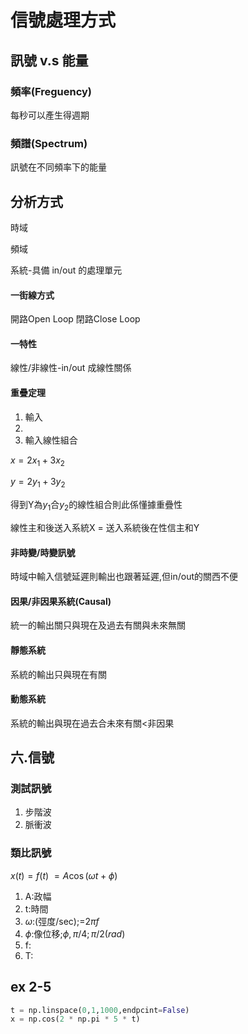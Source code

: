 # 信號處理方式

## 訊號 v.s 能量

### 頻率(Freguency)
每秒可以產生得週期

### 頻譜(Spectrum)
訊號在不同頻率下的能量

## 分析方式

時域

頻域

系統-具備 in/out 的處理單元

#### 一街線方式
開路Open Loop
閉路Close Loop

#### 一特性

線性/非線性-in/out 成線性關係



#### 重疊定理
1. 輸入
1. 
1. 輸入線性組合

$x = 2x_1+3x_2$

$y = 2y_1+3y_2$

得到Y為$y_1$合$y_2$的線性組合則此係懂據重疊性

線性主和後送入系統X = 送入系統後在性信主和Y


#### 非時變/時變訊號

時域中輸入信號延遲則輸出也跟著延遲,但in/out的關西不便

#### 因果/非因果系統(Causal)
統一的輸出關只與現在及過去有關與未來無關

#### 靜態系統
系統的輸出只與現在有關

#### 動態系統
系統的輸出與現在過去合未來有關<非因果


## 六.信號

### 測試訊號
1. 步階波
1. 脈衝波

### 類比訊號

$x(t)=f(t)$
$=A \cos (\omega t + \phi)$

1. A:政幅
1. t:時間
1. $\omega$:(弳度/sec);=$2\pi f$
1. $\phi$:像位移;$\phi , \pi / 4 ; \pi / 2 (rad)$
1. f:
1. T:

## ex 2-5

```py
t = np.linspace(0,1,1000,endpcint=False)
x = np.cos(2 * np.pi * 5 * t)
```
